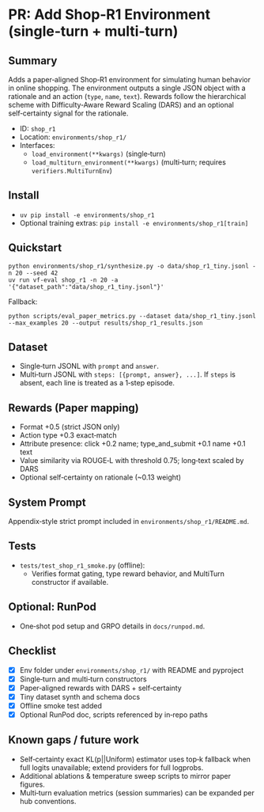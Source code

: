 # PR: Add Shop‑R1 Environment (single‑turn + multi‑turn)

## Summary
Adds a paper‑aligned Shop‑R1 environment for simulating human behavior in online shopping. The environment outputs a single JSON object with a rationale and an action (`type`, `name`, `text`). Rewards follow the hierarchical scheme with Difficulty‑Aware Reward Scaling (DARS) and an optional self‑certainty signal for the rationale.

- ID: `shop_r1`
- Location: `environments/shop_r1/`
- Interfaces:
  - `load_environment(**kwargs)` (single‑turn)
  - `load_multiturn_environment(**kwargs)` (multi‑turn; requires `verifiers.MultiTurnEnv`)

## Install
- `uv pip install -e environments/shop_r1`
- Optional training extras: `pip install -e environments/shop_r1[train]`

## Quickstart
```
python environments/shop_r1/synthesize.py -o data/shop_r1_tiny.jsonl -n 20 --seed 42
uv run vf-eval shop_r1 -n 20 -a '{"dataset_path":"data/shop_r1_tiny.jsonl"}'
```
Fallback:
```
python scripts/eval_paper_metrics.py --dataset data/shop_r1_tiny.jsonl --max_examples 20 --output results/shop_r1_results.json
```

## Dataset
- Single‑turn JSONL with `prompt` and `answer`.
- Multi‑turn JSONL with `steps: [{prompt, answer}, ...]`. If `steps` is absent, each line is treated as a 1‑step episode.

## Rewards (Paper mapping)
- Format +0.5 (strict JSON only)
- Action type +0.3 exact‑match
- Attribute presence: click +0.2 name; type_and_submit +0.1 name +0.1 text
- Value similarity via ROUGE‑L with threshold 0.75; long‑text scaled by DARS
- Optional self‑certainty on rationale (~0.13 weight)

## System Prompt
Appendix‑style strict prompt included in `environments/shop_r1/README.md`.

## Tests
- `tests/test_shop_r1_smoke.py` (offline):
  - Verifies format gating, type reward behavior, and MultiTurn constructor if available.

## Optional: RunPod
- One‑shot pod setup and GRPO details in `docs/runpod.md`.

## Checklist
- [x] Env folder under `environments/shop_r1/` with README and pyproject
- [x] Single‑turn and multi‑turn constructors
- [x] Paper‑aligned rewards with DARS + self‑certainty
- [x] Tiny dataset synth and schema docs
- [x] Offline smoke test added
- [x] Optional RunPod doc, scripts referenced by in‑repo paths

## Known gaps / future work
- Self‑certainty exact KL(p||Uniform) estimator uses top‑k fallback when full logits unavailable; extend providers for full logprobs.
- Additional ablations & temperature sweep scripts to mirror paper figures.
- Multi‑turn evaluation metrics (session summaries) can be expanded per hub conventions.

